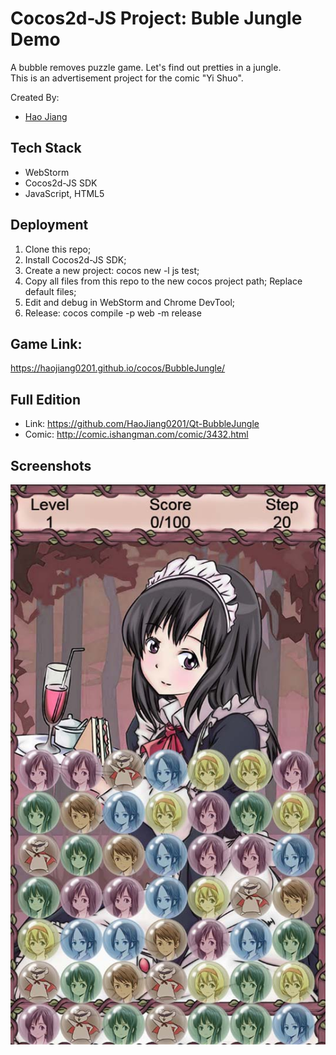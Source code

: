 # Cocos2d-JS Project: Buble Jungle Demo

A bubble removes puzzle game. Let's find out pretties in a jungle.  
This is an advertisement project for the comic "Yi Shuo".

Created By:
* [Hao Jiang](https://github.com/HaoJiang0201)

## Tech Stack
* WebStorm
* Cocos2d-JS SDK
* JavaScript, HTML5

## Deployment
1. Clone this repo;
2. Install Cocos2d-JS SDK;
3. Create a new project: cocos new -l js test;
4. Copy all files from this repo to the new cocos project path; Replace default files;
5. Edit and debug in WebStorm and Chrome DevTool;
6. Release: cocos compile -p web -m release

## Game Link:
https://haojiang0201.github.io/cocos/BubbleJungle/

## Full Edition
* Link: https://github.com/HaoJiang0201/Qt-BubbleJungle
* Comic: http://comic.ishangman.com/comic/3432.html

## Screenshots
![Screenshot of Budgestory](https://github.com/HaoJiang0201/Cocos2d-JS-BubbleJungle/blob/master/doc/Main.jpg?raw=true)
